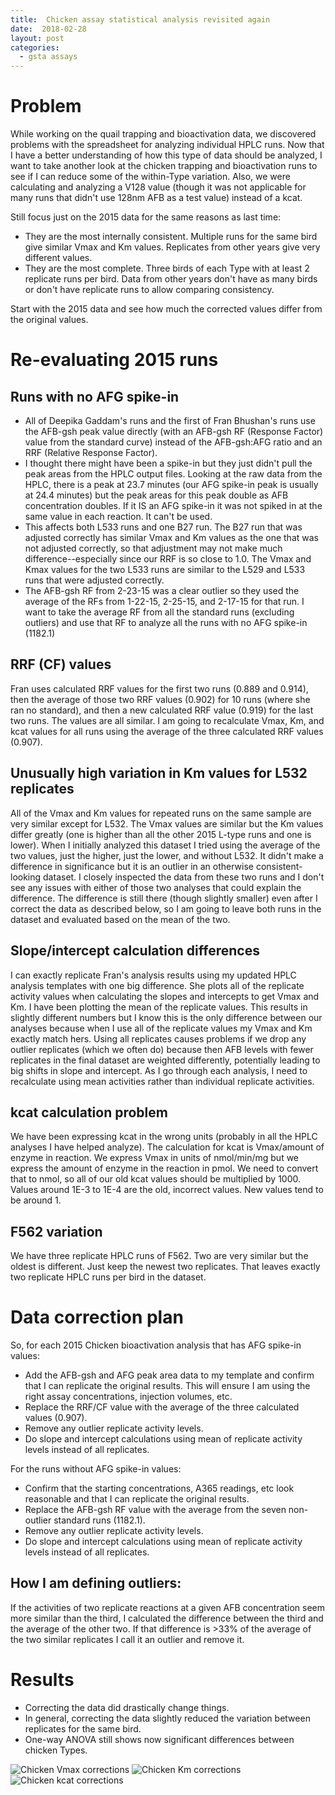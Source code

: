 ```yaml
---
title:  Chicken assay statistical analysis revisited again
date:  2018-02-28
layout: post
categories:
  - gsta assays
---
```

# Problem

While working on the quail trapping and bioactivation data, we discovered problems with the spreadsheet for analyzing individual HPLC runs. Now that I have a better understanding of how this type of data should be analyzed, I want to take another look at the chicken trapping and bioactivation runs to see if I can reduce some of the within-Type variation. Also, we were calculating and analyzing a V128 value (though it was not applicable for many runs that didn't use 128nm AFB as a test value) instead of a kcat.

Still focus just on the 2015 data for the same reasons as last time:
  - They are the most internally consistent. Multiple runs for the same bird give similar Vmax and Km values. Replicates from other years give very different values.
  - They are the most complete. Three birds of each Type with at least 2 replicate runs per bird. Data from other years don't have as many birds or don't have replicate runs to allow comparing consistency.

Start with the 2015 data and see how much the corrected values differ from the original values.

# Re-evaluating 2015 runs

## Runs with no AFG spike-in

  * All of Deepika Gaddam's runs and the first of Fran Bhushan's runs use the AFB-gsh peak value directly (with an AFB-gsh RF (Response Factor) value from the standard curve) instead of the AFB-gsh:AFG ratio and an RRF (Relative Response Factor).
  * I thought there might have been a spike-in but they just didn't pull the peak areas from the HPLC output files. Looking at the raw data from the HPLC, there is a peak at 23.7 minutes (our AFG spike-in peak is usually at 24.4 minutes) but the peak areas for this peak double as AFB concentration doubles. If it IS an AFG spike-in it was not spiked in at the same value in each reaction. It can't be used.
  * This affects both L533 runs and one B27 run. The B27 run that was adjusted correctly has similar Vmax and Km values as the one that was not adjusted correctly, so that adjustment may not make much difference--especially since our RRF is so close to 1.0. The Vmax and Kmax values for the two L533 runs are similar to the L529 and L533 runs that were adjusted correctly.
  * The AFB-gsh RF from 2-23-15 was a clear outlier so they used the average of the RFs from 1-22-15, 2-25-15, and 2-17-15 for that run. I want to take the average RF from all the standard runs (excluding outliers) and use that RF to analyze all the runs with no AFG spike-in (1182.1)

## RRF (CF) values

Fran uses calculated RRF values for the first two runs (0.889 and 0.914), then the average of those two RRF values (0.902) for 10 runs (where she ran no standard), and then a new calculated RRF value (0.919) for the last two runs. The values are all similar. I am going to recalculate Vmax, Km, and kcat values for all runs using the average of the three calculated RRF values (0.907).

## Unusually high variation in Km values for L532 replicates

All of the Vmax and Km values for repeated runs on the same sample are very similar except for L532. The Vmax values are similar but the Km values differ greatly (one is higher than all the other 2015 L-type runs and one is lower). When I initially analyzed this dataset I tried using the average of the two values, just the higher, just the lower, and without L532.  It didn't make a difference in significance but it is an outlier in an otherwise consistent-looking dataset. I closely inspected the data from these two runs and I don't see any issues with either of those two analyses that could explain the difference. The difference is still there  (though slightly smaller) even after I correct the data as described below, so I am going to leave both runs in the dataset and evaluated based on the mean of the two.

## Slope/intercept calculation differences

I can exactly replicate Fran's analysis results using my updated HPLC analysis templates with one big difference. She plots all of the replicate activity values when calculating the slopes and intercepts to get Vmax and Km. I have been plotting the mean of the replicate values. This results in slightly different numbers but I know this is the only difference between our analyses because when I use all of the replicate values my Vmax and Km exactly match hers. Using all replicates causes problems if we drop any outlier replicates (which we often do) because then AFB levels with fewer replicates in the final dataset are weighted differently, potentially leading to big shifts in slope and intercept. As I go through each analysis, I need to recalculate using mean activities rather than individual replicate activities.

## kcat calculation problem

We have been expressing kcat in the wrong units (probably in all the HPLC analyses I have helped analyze). The calculation for kcat is Vmax/amount of enzyme in reaction. We express Vmax in units of nmol/min/mg but we express the amount of enzyme in the reaction in pmol. We need to convert that to nmol, so all of our old kcat values should be multiplied by 1000. Values around 1E-3 to 1E-4 are the old, incorrect values. New values tend to be around 1.

## F562 variation

We have three replicate HPLC runs of F562. Two are very similar but the oldest is different. Just keep the newest two replicates. That leaves exactly two replicate HPLC runs per bird in the dataset.

# Data correction plan

So, for each 2015 Chicken bioactivation analysis that has AFG spike-in values:
  * Add the AFB-gsh and AFG peak area data to my template and confirm that I can replicate the original results. This will ensure I am using the right assay concentrations, injection volumes, etc.
  * Replace the RRF/CF value with the average of the three calculated values (0.907).
  * Remove any outlier replicate activity levels.
  * Do slope and intercept calculations using mean of replicate activity levels instead of all replicates.

For the runs without AFG spike-in values:
  * Confirm that the starting concentrations, A365 readings, etc look reasonable and that I can replicate the original results.
  * Replace the AFB-gsh RF value with the average from the seven non-outlier standard runs (1182.1).
  * Remove any outlier replicate activity levels.
  * Do slope and intercept calculations using mean of replicate activity levels instead of all replicates.

## How I am defining outliers:

If the activities of two replicate reactions at a given AFB concentration seem more similar than the third, I calculated the difference between the third and the average of the other two. If that difference is >33% of the average of the two similar replicates I call it an outlier and remove it.

# Results

  * Correcting the data did drastically change things.
  * In general, correcting the data slightly reduced the variation between replicates for the same bird.
  * One-way ANOVA still shows now significant differences between chicken Types.

![Chicken Vmax corrections][image1]
![Chicken Km corrections][image2]
![Chicken kcat corrections][image3]

[image1]: {{site.image_path}}Chicken_Vmax_corrections.png
[image2]: {{site.image_path}}Chicken_Km_corrections.png
[image3]: {{site.image_path}}Chicken_kcat_corrections.png
